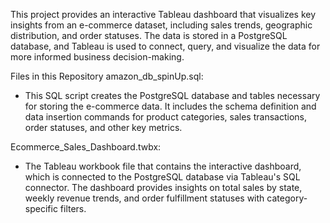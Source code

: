 This project provides an interactive Tableau dashboard that visualizes key insights from an e-commerce dataset, including sales trends, geographic distribution, and order statuses. The data is stored in a PostgreSQL database, and Tableau is used to connect, query, and visualize the data for more informed business decision-making.

Files in this Repository
amazon_db_spinUp.sql: 
- This SQL script creates the PostgreSQL database and tables necessary for storing the e-commerce data. It includes the schema definition and data insertion commands for product categories, sales transactions, order statuses, and other key metrics.

Ecommerce_Sales_Dashboard.twbx: 
- The Tableau workbook file that contains the interactive dashboard, which is connected to the PostgreSQL database via Tableau's SQL connector. The dashboard provides insights on total sales by state, weekly revenue trends, and order fulfillment statuses with category-specific filters.